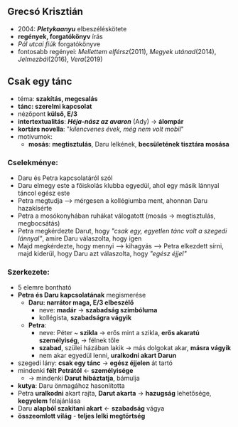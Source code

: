 ## Grecsó Krisztián
- 2004: ***Pletykaanyu*** elbeszéléskötete
- **regények, forgatókönyv** írás
- *Pál utcai fiúk* forgatókönyve
- fontosabb regényei: *Mellettem elférsz*(2011), *Megyek utánad*(2014), *Jelmezbál*(2016), *Vera*(2019)
## Csak egy tánc
- téma: **szakítás, megcsalás**
- **tánc: szerelmi kapcsolat**
- nézőpont **külső, E/3**
- **intertextualitás**: ***Héja-nász az avaron*** (Ady) -> **álompár**
- **kortárs novella**: "*kilencvenes évek, még nem volt mobil*"
- motívumok:
	- **mosás**: **megtisztulás**, Daru lelkének, **becsületének tisztára mosása**
### Cselekménye:
- Daru és Petra kapcsolatáról szól
- Daru elmegy este a főiskolás klubba egyedül, ahol egy másik lánnyal táncol egész este
- Petra megtudja --> mérgesen a kollégiumba ment, ahonnan Daru hazakísérte
- Petra a mosókonyhában ruhákat válogatott (mosás -> megtisztulás, megbocsátás)
- Petra megkérdezte Darut, hogy *"csak egy, egyetlen tánc volt a szegedi lánnyal"*, amire Daru válaszolta, hogy igen
- Majd megkérdezte, hogy mennyi --> kihagyás --> Petra elkezdett sírni, majd kiderül, hogy Daru azt válaszolta, hogy *"egész éjjel"*
### Szerkezete:
- 5 elemre bontható
- **Petra és Daru kapcsolatának** megismerése
	- **Daru: narrátor maga, E/3 elbeszélő**
		- neve: **madár** -> **szabadság szimbóluma**
		- kollégista, **szabadságra vágyik**
	- **Petra**:
		- neve: Péter ~ **szikla** -> erős mint a szikla, **erős akaratú személyiség**, -> félnek tőle
		- **szabad**, szülei házában lakik -> más dolgokat akar, **másra vágyik**
		- nem akar egyedül lenni, **uralkodni akart Darun**
- szegedi lány: **csak egy tánc** -> **egész éjjelen** át tartó
- mindenki **félt Petrától** <- **személyisége**
	- -> mindenki **Darut hibáztatja**, bámulja
- **kutya**: Daru önmagához hasonlította
- Petra **uralkodni** akart rajta, **Darut akarta** -> **hazugság** lehetősége, **kegyelem** felajánlása
- Daru **alapból szakítani akart** <- **szabadság** vágya
- **összeomlott világ** - **teljes lelki megtörtség**